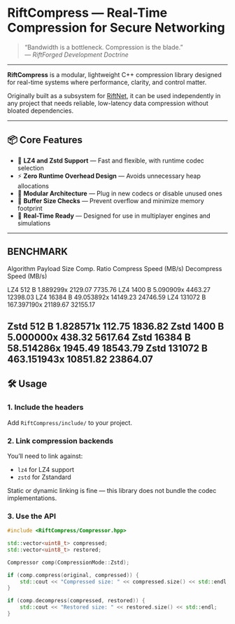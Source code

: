 # RiftCompress — Real-Time Compression for Secure Networking

> “Bandwidth is a bottleneck. Compression is the blade.”  
> — *RiftForged Development Doctrine*

---

**RiftCompress** is a modular, lightweight C++ compression library designed for real-time systems where performance, clarity, and control matter.

Originally built as a subsystem for [RiftNet](https://github.com/TheToastiest/RiftNet), it can be used independently in any project that needs reliable, low-latency data compression without bloated dependencies.

---

## 📦 Core Features

- 🔁 **LZ4 and Zstd Support** — Fast and flexible, with runtime codec selection
- ⚡ **Zero Runtime Overhead Design** — Avoids unnecessary heap allocations
- 🧩 **Modular Architecture** — Plug in new codecs or disable unused ones
- 📏 **Buffer Size Checks** — Prevent overflow and minimize memory footprint
- 🚀 **Real-Time Ready** — Designed for use in multiplayer engines and simulations
---
## BENCHMARK

Algorithm      Payload Size   Comp. Ratio    Compress Speed (MB/s)    Decompress Speed (MB/s)

LZ4            512 B          1.889299x      2129.07                  7735.76
LZ4            1400 B         5.090909x      4463.27                  12398.03
LZ4            16384 B        49.053892x     14149.23                 24746.59
LZ4            131072 B       167.397190x    21189.67                 32155.17

Zstd           512 B          1.828571x      112.75                   1836.82
Zstd           1400 B         5.000000x      438.32                   5617.64
Zstd           16384 B        58.514286x     1945.49                  18543.79
Zstd           131072 B       463.151943x    10851.82                 23864.07
---

## 🛠️ Usage

### 1. Include the headers

Add `RiftCompress/include/` to your project.

### 2. Link compression backends

You’ll need to link against:
- `lz4` for LZ4 support
- `zstd` for Zstandard

Static or dynamic linking is fine — this library does not bundle the codec implementations.

### 3. Use the API

```cpp
#include <RiftCompress/Compressor.hpp>

std::vector<uint8_t> compressed;
std::vector<uint8_t> restored;

Compressor comp(CompressionMode::Zstd);

if (comp.compress(original, compressed)) {
    std::cout << "Compressed size: " << compressed.size() << std::endl;
}

if (comp.decompress(compressed, restored)) {
    std::cout << "Restored size: " << restored.size() << std::endl;
}
